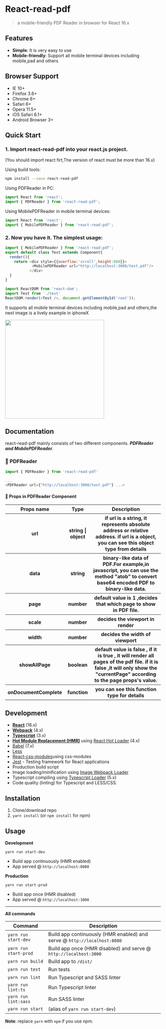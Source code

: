 # React-read-pdf
> a mobile-friendly  PDF Reader in browser for React 16.x

## Features

* **Simple**: It is very easy to use
* **Mobile-friendly**: Support all mobile terminal devices including mobile,pad and others

## Browser Support

* IE 10+
* Firefox 3.6+
* Chrome 6+
* Safari 6+
* Opera 11.5+
* iOS Safari 6.1+
* Android Browser 3+

## Quick Start

### 1. Import react-read-pdf  into your react.js project.

(You should import react firt,The version of react must be more than 16.x)

Using build tools:

```bash
npm install --save react-read-pdf
```
Using PDFReader in PC:
```js
import React from 'react';
import { PDFReader } from 'react-read-pdf';
```
Using MobilePDFReader in mobile terminal devices:
```js
import React from 'react';
import { MobilePDFReader } from 'react-read-pdf';

```
### 2. Now you have it. The simplest usage:

```js
import { MobilePDFReader } from 'react-read-pdf';
export default class Test extends Component{
  render(){
    return <div style={{overflow:'scroll',height:600}}>
            <MobilePDFReader url="http://localhost:3000/test.pdf"/>
           </div>
  }
}
```

```js
import ReactDOM from 'react-dom';
import Test from './test'
ReactDOM.render(<Test />, document.getElementById('root'));
```

It supports all mobile terminal devices including mobile,pad and others,the next image is a lively example in iphoneX 

<img src="https://raw.githubusercontent.com/wiki/forthealllight/react-read-pdf/ip.jpeg" width="320">

## Documentation

react-read-pdf mainly consists of two different components. ***PDFReader and MobilePDFReader***.

### 🌱 PDFReader

```js
import { PDFReader } from 'react-read-pdf'

...
<PDFReader url={"http://localhost:3000/test.pdf"} ...>
```
#### 🌱 Props in PDFReader Component 

<table>
        <tr>
            <th>Props name</th>
            <th>Type</th>
            <th>Description</th>
        </tr>
        <tr>
            <th>url</th>
            <th>string | object</th>
            <th>if url is a string, it represents absolute address or relative address. if url is a object, you can see this object type from details</th>
        </tr>
        <tr>
            <th>data</th>
            <th>string</th>
            <th>binary-like data of PDF.For example,in javascript, you can use the method "atob" to convert base64 encoded PDF to binary-like data. </th>
        </tr>
        <tr>
            <th>page</th>
            <th>number</th>
            <th>default value is 1 ,decides that which page to show in PDF file.</th>
        </tr>
        <tr>
            <th>scale</th>
            <th>number</th>
            <th>decides the viewport in render</th>
        </tr>
        <tr>
            <th>width</th>
            <th>number</th>
            <th>decides the width of viewport</th>
        </tr>
        <tr>
            <th>showAllPage</th>
            <th>boolean</th>
            <th>default value is false , if it is true , it will render all pages of the pdf file. if it is false ,it will only show the "currentPage" according to the page props's value.</th>
        </tr>
        <tr>
            <th>onDocumentComplete</th>
            <th>function</th>
            <th>you can see this function type for details</th>
        </tr>
    </table>

## Development

* **[React](https://facebook.github.io/react/)** (16.x)
* **[Webpack](https://webpack.js.org/)** (4.x)
* **[Typescript](https://www.typescriptlang.org/)** (3.x)
* **[Hot Module Replacement (HMR)](https://webpack.js.org/concepts/hot-module-replacement/)** using [React Hot Loader](https://github.com/gaearon/react-hot-loader) (4.x)
* [Babel](http://babeljs.io/) (7.x)
* [Less](http://sass-lang.com/) 
* [React-css-modules](https://github.com/gajus/react-css-modules)using css-modules
* [Jest](https://facebook.github.io/jest/) - Testing framework for React applications
* Production build script
* Image loading/minification using [Image Webpack Loader](https://github.com/tcoopman/image-webpack-loader)
* Typescript compiling using [Typescript Loader](https://github.com/TypeStrong/ts-loader) (5.x)
* Code quality (linting) for Typescript and LESS/CSS.

## Installation
1. Clone/download repo
2. `yarn install` (or `npm install` for npm)

## Usage
**Development**

`yarn run start-dev`

* Build app continuously (HMR enabled)
* App served @ `http://localhost:8080`

**Production**

`yarn run start-prod`

* Build app once (HMR disabled)
* App served @ `http://localhost:3000`

---

**All commands**

Command | Description
--- | ---
`yarn run start-dev` | Build app continuously (HMR enabled) and serve @ `http://localhost:8080`
`yarn run start-prod` | Build app once (HMR disabled) and serve @ `http://localhost:3000`
`yarn run build` | Build app to `/dist/`
`yarn run test` | Run tests
`yarn run lint` | Run Typescript and SASS linter
`yarn run lint:ts` | Run Typescript linter
`yarn run lint:sass` | Run SASS linter
`yarn run start` | (alias of `yarn run start-dev`)



**Note**: replace `yarn` with `npm` if you use npm.




  [1]: https://raw.githubusercontent.com/wiki/forthealllight/react-read-pdf/ip.jpeg
